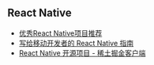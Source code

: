 ## React Native
- [优秀React Native项目推荐](https://github.com/MarnoDev/react-native-open-project)
- [写给移动开发者的 React Native 指南](http://www.jianshu.com/p/b88944250b25?url_type=39&object_type=webpage&pos=1)
- [React Native 开源项目 - 稀土掘金客户端](https://github.com/wangdicoder/JueJinClient)

